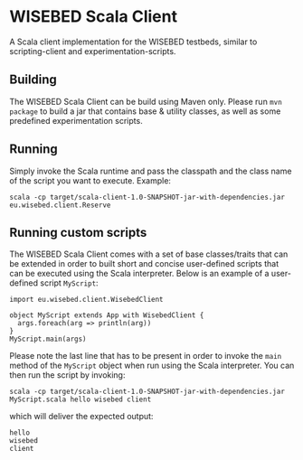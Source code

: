 # WISEBED Scala Client
A Scala client implementation for the WISEBED testbeds, similar to scripting-client and experimentation-scripts.

## Building
The WISEBED Scala Client can be build using Maven only. Please run ```mvn package``` to build a jar that contains base & utility classes, as well as some predefined experimentation scripts.

## Running
Simply invoke the Scala runtime and pass the classpath and the class name of the script you want to execute. Example:

```
scala -cp target/scala-client-1.0-SNAPSHOT-jar-with-dependencies.jar eu.wisebed.client.Reserve
```


## Running custom scripts
The WISEBED Scala Client comes with a set of base classes/traits that can be extended in order to built short and concise user-defined scripts that can be executed using the Scala interpreter. Below is an example of a user-defined script ```MyScript```:

```
import eu.wisebed.client.WisebedClient

object MyScript extends App with WisebedClient {
  args.foreach(arg => println(arg))
}
MyScript.main(args)
```

Please note the last line that has to be present in order to invoke the ```main``` method of the ```MyScript``` object when run using the Scala interpreter. You can then run the script by invoking:

```
scala -cp target/scala-client-1.0-SNAPSHOT-jar-with-dependencies.jar MyScript.scala hello wisebed client
```

which will deliver the expected output:

```
hello
wisebed
client
```
